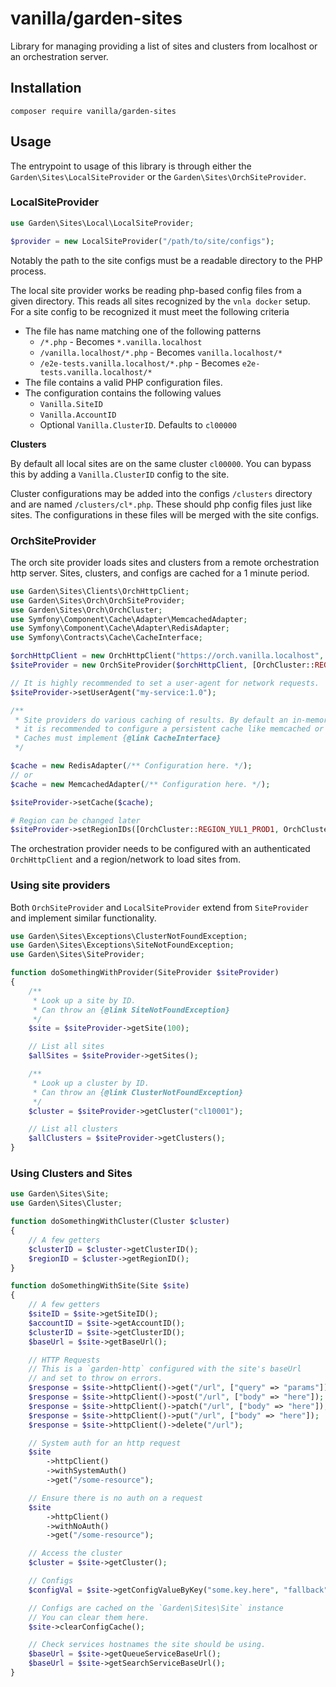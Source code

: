 # vanilla/garden-sites

Library for managing providing a list of sites and clusters from localhost or an orchestration server.

## Installation

```shell
composer require vanilla/garden-sites
```

## Usage

The entrypoint to usage of this library is through either the `Garden\Sites\LocalSiteProvider` or the `Garden\Sites\OrchSiteProvider`.

### LocalSiteProvider

```php
use Garden\Sites\Local\LocalSiteProvider;

$provider = new LocalSiteProvider("/path/to/site/configs");
```

Notably the path to the site configs must be a readable directory to the PHP process.

The local site provider works be reading php-based config files from a given directory. This reads all sites recognized by the `vnla docker` setup. For a site config to be recognized it must meet the following criteria

-   The file has name matching one of the following patterns
    -   `/*.php` - Becomes `*.vanilla.localhost`
    -   `/vanilla.localhost/*.php` - Becomes `vanilla.localhost/*`
    -   `/e2e-tests.vanilla.localhost/*.php` - Becomes `e2e-tests.vanilla.localhost/*`
-   The file contains a valid PHP configuration files.
-   The configuration contains the following values
    -   `Vanilla.SiteID`
    -   `Vanilla.AccountID`
    -   Optional `Vanilla.ClusterID`. Defaults to `cl00000`

**Clusters**

By default all local sites are on the same cluster `cl00000`. You can bypass this by adding a `Vanilla.ClusterID` config to the site.

Cluster configurations may be added into the configs `/clusters` directory and are named `/clusters/cl*.php`. These should php config files just like sites. The configurations in these files will be merged with the site configs.

### OrchSiteProvider

The orch site provider loads sites and clusters from a remote orchestration http server. Sites, clusters, and configs are cached for a 1 minute period.

```php
use Garden\Sites\Clients\OrchHttpClient;
use Garden\Sites\Orch\OrchSiteProvider;
use Garden\Sites\Orch\OrchCluster;
use Symfony\Component\Cache\Adapter\MemcachedAdapter;
use Symfony\Component\Cache\Adapter\RedisAdapter;
use Symfony\Contracts\Cache\CacheInterface;

$orchHttpClient = new OrchHttpClient("https://orch.vanilla.localhost", "access-token-here");
$siteProvider = new OrchSiteProvider($orchHttpClient, [OrchCluster::REGION_AMS1_PROD1]);

// It is highly recommended to set a user-agent for network requests.
$siteProvider->setUserAgent("my-service:1.0");

/**
 * Site providers do various caching of results. By default an in-memory cache is used, but especially with an orch-client
 * it is recommended to configure a persistent cache like memcached or redis.
 * Caches must implement {@link CacheInterface}
 */

$cache = new RedisAdapter(/** Configuration here. */);
// or
$cache = new MemcachedAdapter(/** Configuration here. */);

$siteProvider->setCache($cache);

# Region can be changed later
$siteProvider->setRegionIDs([OrchCluster::REGION_YUL1_PROD1, OrchCluster::REGION_AMS1_PROD1]);
```

The orchestration provider needs to be configured with an authenticated `OrchHttpClient` and a region/network to load sites from.

### Using site providers

Both `OrchSiteProvider` and `LocalSiteProvider` extend from `SiteProvider` and implement similar functionality.

```php
use Garden\Sites\Exceptions\ClusterNotFoundException;
use Garden\Sites\Exceptions\SiteNotFoundException;
use Garden\Sites\SiteProvider;

function doSomethingWithProvider(SiteProvider $siteProvider)
{
    /**
     * Look up a site by ID.
     * Can throw an {@link SiteNotFoundException}
     */
    $site = $siteProvider->getSite(100);

    // List all sites
    $allSites = $siteProvider->getSites();

    /**
     * Look up a cluster by ID.
     * Can throw an {@link ClusterNotFoundException}
     */
    $cluster = $siteProvider->getCluster("cl10001");

    // List all clusters
    $allClusters = $siteProvider->getClusters();
}
```

### Using Clusters and Sites

```php
use Garden\Sites\Site;
use Garden\Sites\Cluster;

function doSomethingWithCluster(Cluster $cluster)
{
    // A few getters
    $clusterID = $cluster->getClusterID();
    $regionID = $cluster->getRegionID();
}

function doSomethingWithSite(Site $site)
{
    // A few getters
    $siteID = $site->getSiteID();
    $accountID = $site->getAccountID();
    $clusterID = $site->getClusterID();
    $baseUrl = $site->getBaseUrl();

    // HTTP Requests
    // This is a `garden-http` configured with the site's baseUrl
    // and set to throw on errors.
    $response = $site->httpClient()->get("/url", ["query" => "params"]);
    $response = $site->httpClient()->post("/url", ["body" => "here"]);
    $response = $site->httpClient()->patch("/url", ["body" => "here"]);
    $response = $site->httpClient()->put("/url", ["body" => "here"]);
    $response = $site->httpClient()->delete("/url");

    // System auth for an http request
    $site
        ->httpClient()
        ->withSystemAuth()
        ->get("/some-resource");

    // Ensure there is no auth on a request
    $site
        ->httpClient()
        ->withNoAuth()
        ->get("/some-resource");

    // Access the cluster
    $cluster = $site->getCluster();

    // Configs
    $configVal = $site->getConfigValueByKey("some.key.here", "fallback");

    // Configs are cached on the `Garden\Sites\Site` instance
    // You can clear them here.
    $site->clearConfigCache();

    // Check services hostnames the site should be using.
    $baseUrl = $site->getQueueServiceBaseUrl();
    $baseUrl = $site->getSearchServiceBaseUrl();
}
```
